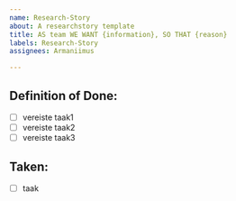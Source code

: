 ```yaml
---
name: Research-Story
about: A researchstory template
title: AS team WE WANT {information}, SO THAT {reason}
labels: Research-Story
assignees: Armaniimus

---
```


## Definition of Done:
- [ ] vereiste taak1
- [ ] vereiste taak2
- [ ] vereiste taak3

## Taken:
- [ ] taak
